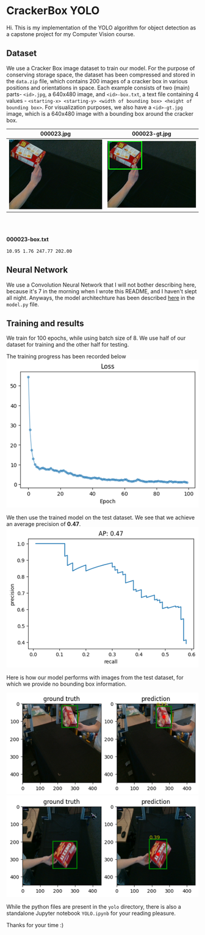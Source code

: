 # CrackerBox YOLO

Hi. This is my implementation of the YOLO algorithm for object detection as a capstone project for my Computer Vision course.


## Dataset

We use a Cracker Box image dataset to train our model. For the purpose of conserving storage space, the dataset has been compressed and stored in the `data.zip` file, which contains 200 images of a cracker box in various positions and orientations in space. Each example consists of two (main) parts- `<id>.jpg`, a 640x480 image, and `<id>-box.txt`, a text file containing 4 values - `<starting-x> <starting-y> <width of bounding box> <height of bounding box>`. For visualization purposes, we also have a `<id>-gt.jpg` image, which is a 640x480 image with a bounding box around the cracker box.

|000023.jpg | 000023-gt.jpg|
------------------|-------------------------------|
![](Images/000023.jpg)| ![](Images/000023-gt.jpg)


<br>
<br>

**000023-box.txt**
```text
10.95 1.76 247.77 202.00
```

## Neural Network
We use a Convolution Neural Network that I will not bother describing here, because it's 7 in the morning when I wrote this README, and I haven't slept all night. Anyways, the model architechture has been described [here](https://github.com/kraftpunk97/Yolo/blob/4d035b0b110684e72ef7909d795966e041a01ec5/yolo/model.py#L30) in the `model.py` file.

## Training and results

We train for 100 epochs, while using batch size of 8. We use half of our dataset for training and the other half for testing. 

The training progress has been recorded below
![](Images/train_loss.png)

We then use the trained model on the test dataset. We see that we achieve an average precision of **0.47**.
![](Images/test_ap.png)

Here is how our model performs with images from the test dataset, for which we provide no bounding box information.

![](Images/result1.png)
![](Images/result2.png)

While the python files are present in the `yolo` directory, there is also a standalone Jupyter notebook `YOLO.ipynb` for your reading pleasure. 

Thanks for your time :)